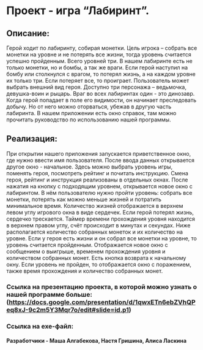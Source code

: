 # Проект - игра “Лабиринт”.

## Описание:
Герой ходит по лабиринту, собирая монетки. Цель игрока – собрать все монетки на уровне и не потерять все жизни, тогда уровень считается успешно пройденным. Всего уровней три. В нашем лабиринте есть не только монетки, но и бомбы, а так же враги. Если герой наступил на бомбу или столкнулся с врагом, то потерял жизнь, а на каждом уровне их только три. Если потеряет все, то проиграет.
Пользователь может выбрать внешний вид героя. Доступно три персонажа – ведьмочка, девушка-воин и рыцарь. Враг во всех лабиринтах один - это динозавр. Когда герой попадает в поле его видимости, он начинает преследовать добычу. Но от него можно оторваться, убежав в другую часть лабиринта. 
В нашем приложении есть окно справок, там можно прочитать руководство по использованию нашей программы.

## Реализация:
При открытии нашего приложения запускается приветственное окно, где нужно ввести имя пользователя. После ввода данных открывается другое окно - начальное. Здесь можно выбрать уровень игры, поменять героя, посмотреть рейтинг и почитать инструкцию. Смена героя, рейтинг и инструкция реализованы в отдельных окнах.
После нажатия на кнопку с подходящим уровнем, открывается новое окно с лабиринтом. В нём пользователю нужно пройти уровень: собрать все монетки, потерять как можно меньше жизней и потратить минимальное время. Количество жизней отображается в верхнем левом углу игрового окна в виде сердечек. Если герой потерял жизнь, сердечко трескается. Таймер времени прохождения уровня находится в верхнем правом углу, счёт происходит в минутах и секундах. Ниже располагается количество собранных монеток и их количество на уровне. Если у героя есть жизни и он собрал все монетки на уровне, то уровень считается пройденным. Отображается новое окно с сообщением о выигрыше, временем прохождения уровня и количеством собранных монет. Есть кнопка возврата к начальному окну. Если уровень не пройден, то отображается окно с поражением, также время прохождения и количество собранных монет.


### Ссылка на презентацию проекта, в которой можно узнать о нашей программе больше: (https://docs.google.com/presentation/d/1qwxETn6ebZVhQPeq8xJ-9c2m5Y3Mqr7o/edit#slide=id.p1)
### Ссылка на exe-файл: 

#### Разработчики - Маша Алгабекова, Настя Гришина, Алиса Ласкина
